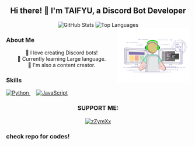 <h2 align="center">Hi there! 👋 I'm TAIFYU, a Discord Bot Developer</h2>

<div align="center">
  <img src="https://github-readme-stats.vercel.app/api?username=zZyreXx&theme=blueberry&show_icons=true&hide_border=false&count_private=false" height="150" alt="GitHub Stats"  />
  <img src="https://github-readme-stats.vercel.app/api/top-langs/?username=zZyreXx&theme=blueberry&show_icons=true&hide_border=false&layout=compact" height="150" alt="Top Languages"  />
</div>

<img align="right" height="150" src="https://raw.githubusercontent.com/devSouvik/devSouvik/master/gif3.gif" alt="Animated Coding" />

<h3>About Me</h3>
<div align="center">
  🤖 I love creating Discord bots!<br>
  🌱 Currently learning Large language.<br>
  🎥 I'm also a content creator.
</div>

### Skills
<div align="left">
  <a href="https://www.python.org/">
    <img src="https://cdn.jsdelivr.net/gh/devicons/devicon/icons/python/python-original.svg" height="30" alt="Python"  />
  </a>
  <img width="12" />
  <a href="https://developer.mozilla.org/en-US/docs/Web/JavaScript">
    <img src="https://cdn.jsdelivr.net/gh/devicons/devicon/icons/javascript/javascript-original.svg" height="30" alt="JavaScript"  />
  </a>
</div>

<p align="center">
  <h3 align="center">SUPPORT ME:</h3>
  <p align="center">
    <a href="https://www.buymeacoffee.com/zZyreXxSer">
      <img align="center" src="https://cdn.buymeacoffee.com/buttons/v2/default-yellow.png" height="50" width="210" alt="zZyreXx">
    </a>
  </p>
</p>


### check repo for codes!
